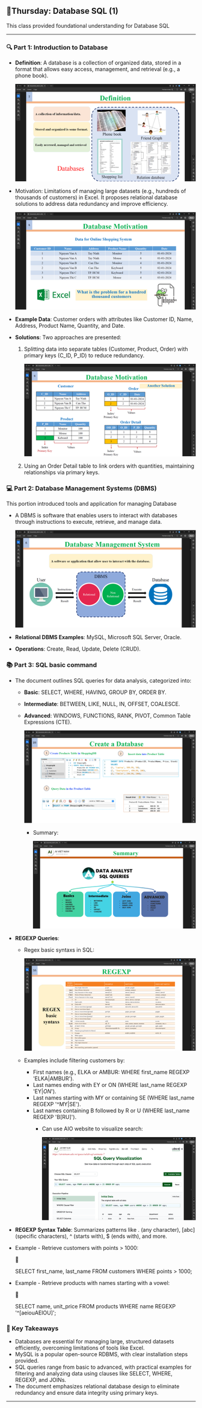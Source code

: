 ## 🍌Thursday: Database SQL (1)

This class provided foundational understanding for Database SQL

---

### 🔍 Part 1: Introduction to Database

- **Definition**: A database is a collection of organized data, stored in a format that allows easy access, management, and retrieval (e.g., a phone book).
    
    ![image.png](media/image%2016.png)
    
- Motivation: Limitations of managing large datasets (e.g., hundreds of thousands of customers) in Excel. It proposes relational database solutions to address data redundancy and improve efficiency.
    
    ![image.png](media/image%2017.png)
    
- **Example Data**: Customer orders with attributes like Customer ID, Name, Address, Product Name, Quantity, and Date.
- **Solutions**: Two approaches are presented:
    1. Splitting data into separate tables (Customer, Product, Order) with primary keys (C_ID, P_ID) to reduce redundancy.
        
        ![image.png](media/image%2018.png)
        
    2. Using an Order Detail table to link orders with quantities, maintaining relationships via primary keys.

### 💻 Part 2: **Database Management Systems (DBMS)**

This portion introduced tools and application for managing Database

- A DBMS is software that enables users to interact with databases through instructions to execute, retrieve, and manage data.
    
    ![image.png](media/image%2019.png)
    
- **Relational DBMS Examples**: MySQL, Microsoft SQL Server, Oracle.
- **Operations**: Create, Read, Update, Delete (CRUD).

### 📚 Part 3: SQL basic command

- The document outlines SQL queries for data analysis, categorized into:
    - **Basic**: SELECT, WHERE, HAVING, GROUP BY, ORDER BY.
    - **Intermediate**: BETWEEN, LIKE, NULL, IN, OFFSET, COALESCE.
    - **Advanced**: WINDOWS, FUNCTIONS, RANK, PIVOT, Common Table Expressions (CTE).
        
        ![image.png](media/image%2020.png)
        
        - Summary:
            
            ![image.png](media/image%2021.png)
            
- **REGEXP Queries**:
    - Regex basic syntaxs in SQL:
        
        ![image.png](media/image%2022.png)
        
    - Examples include filtering customers by:
        - First names (e.g., ELKA or AMBUR: WHERE first_name REGEXP 'ELKA|AMBUR').
        - Last names ending with EY or ON (WHERE last_name REGEXP 'EY$|ON$').
        - Last names starting with MY or containing SE (WHERE last_name REGEXP '^MY|SE').
        - Last names containing B followed by R or U (WHERE last_name REGEXP 'B[RU]').
            - Can use AIO website to visualize search:
                
                ![image.png](media/image%2023.png)
                
- **REGEXP Syntax Table**: Summarizes patterns like . (any character), [abc] (specific characters), ^ (starts with), $ (ends with), and more.
- Example - Retrieve customers with points > 1000:
    
    <aside>
    📝
    
    SELECT first_name, last_name
    FROM customers
    WHERE points > 1000;
    
    </aside>
    
- Example - Retrieve products with names starting with a vowel:
    
    <aside>
    📝
    
    SELECT name, unit_price
    FROM products
    WHERE name REGEXP '^[aeiouAEIOU]';
    
    </aside>
    

### 🔑 Key Takeaways

- Databases are essential for managing large, structured datasets efficiently, overcoming limitations of tools like Excel.
- MySQL is a popular open-source RDBMS, with clear installation steps provided.
- SQL queries range from basic to advanced, with practical examples for filtering and analyzing data using clauses like SELECT, WHERE, REGEXP, and JOINs.
- The document emphasizes relational database design to eliminate redundancy and ensure data integrity using primary keys.

---